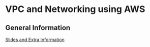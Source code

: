 # VPC and Networking using AWS

## General Information

[Slides and Extra Information](https://digitalcloud.training/aws-networking-masterclass-course-downloads/)